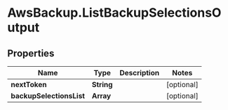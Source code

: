 # AwsBackup.ListBackupSelectionsOutput

## Properties

Name | Type | Description | Notes
------------ | ------------- | ------------- | -------------
**nextToken** | **String** |  | [optional] 
**backupSelectionsList** | **Array** |  | [optional] 


